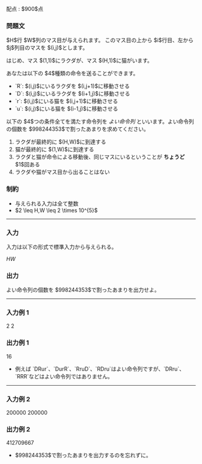 
<div>

<span>

<span>

<p>
配点 : $900$点
</p>

<div>

<section>

### **問題文**

<p>
$H$行 $W$列のマス目が与えられます。
このマス目の上から $i$行目、左から $j$列目のマスを $(i,j)$とします。
</p>

<p>
はじめ、マス $(1,1)$にラクダが、マス $(H,1)$に猫がいます。
</p>

<p>
あなたは以下の $4$種類の命令を送ることができます。
</p>

<ul>

<li>
`R`: $(i,j)$にいるラクダを $(i,j+1)$に移動させる
</li>

<li>
`D`: $(i,j)$にいるラクダを $(i+1,j)$に移動させる
</li>

<li>
`r`: $(i,j)$にいる猫を $(i,j+1)$に移動させる
</li>

<li>
`u`: $(i,j)$にいる猫を $(i-1,j)$に移動させる
</li>

</ul>

<p>
以下の $4$つの条件全てを満たす命令列を 
<em>
よい命令列
</em>
といいます。よい命令列の個数を $998244353$で割ったあまりを求めてください。
</p>

<ol>

<li>
ラクダが最終的に $(H,W)$に到達する
</li>

<li>
猫が最終的に $(1,W)$に到達する
</li>

<li>
ラクダと猫が命令による移動後、同じマスにいるということが 
<strong>
ちょうど
</strong>
$1$回ある
</li>

<li>
ラクダや猫がマス目から出ることはない
</li>

</ol>

</section>

</div>

<div>

<section>

### **制約**

<ul>

<li>
与えられる入力は全て整数
</li>

<li>
$2 \leq H,W \leq 2 \times 10^{5}$
</li>

</ul>

</section>

</div>

---

<div>

<div>

<section>

### **入力**

<p>
入力は以下の形式で標準入力から与えられる。
</p>

<div>

$H$$W$
</div>

</section>

</div>

<div>

<section>

### **出力**

<p>
よい命令列の個数を $998244353$で割ったあまりを出力せよ。
</p>

</section>

</div>

</div>

---

<div>

<section>

### **入力例 1**

<div>

2 2

</div>

</section>

</div>

<div>

<section>

### **出力例 1**

<div>

16

</div>

<ul>

<li>
例えば `DRur`、`DurR`、`RruD`、`RDru`はよい命令列ですが、`DRru`、`RRR`などはよい命令列ではありません。
</li>

</ul>

</section>

</div>

---

<div>

<section>

### **入力例 2**

<div>

200000 200000

</div>

</section>

</div>

<div>

<section>

### **出力例 2**

<div>

412709667

</div>

<ul>

<li>
$998244353$で割ったあまりを出力するのを忘れずに。
</li>

</ul>

</section>

</div>

</span>

</span>

</div>
